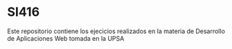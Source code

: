 # SI416
Este repositorio contiene los ejecicios realizados en la materia de Desarrollo de Aplicaciones Web tomada en la UPSA
